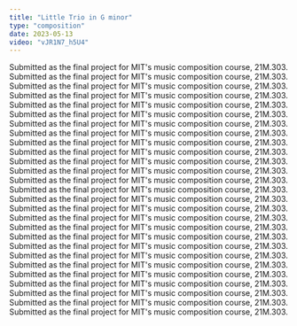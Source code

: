 ```yaml
---
title: "Little Trio in G minor"
type: "composition"
date: 2023-05-13
video: "vJR1N7_h5U4"
---
```


Submitted as the final project for MIT's music composition course, 21M.303.
Submitted as the final project for MIT's music composition course, 21M.303.
Submitted as the final project for MIT's music composition course, 21M.303.
Submitted as the final project for MIT's music composition course, 21M.303.
Submitted as the final project for MIT's music composition course, 21M.303.
Submitted as the final project for MIT's music composition course, 21M.303.
Submitted as the final project for MIT's music composition course, 21M.303.
Submitted as the final project for MIT's music composition course, 21M.303.
Submitted as the final project for MIT's music composition course, 21M.303.
Submitted as the final project for MIT's music composition course, 21M.303.
Submitted as the final project for MIT's music composition course, 21M.303.
Submitted as the final project for MIT's music composition course, 21M.303.
Submitted as the final project for MIT's music composition course, 21M.303.
Submitted as the final project for MIT's music composition course, 21M.303.
Submitted as the final project for MIT's music composition course, 21M.303.
Submitted as the final project for MIT's music composition course, 21M.303.
Submitted as the final project for MIT's music composition course, 21M.303.
Submitted as the final project for MIT's music composition course, 21M.303.
Submitted as the final project for MIT's music composition course, 21M.303.
Submitted as the final project for MIT's music composition course, 21M.303.
Submitted as the final project for MIT's music composition course, 21M.303.
Submitted as the final project for MIT's music composition course, 21M.303.
Submitted as the final project for MIT's music composition course, 21M.303.
Submitted as the final project for MIT's music composition course, 21M.303.
Submitted as the final project for MIT's music composition course, 21M.303.
Submitted as the final project for MIT's music composition course, 21M.303.
Submitted as the final project for MIT's music composition course, 21M.303.
